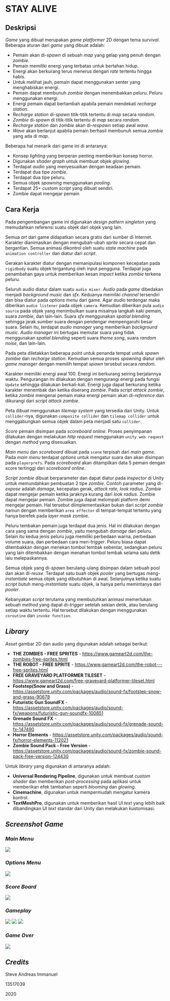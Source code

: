 # STAY ALIVE
## Deskripsi
*Game* yang dibuat merupakan *game platformer* 2D dengan tema *survival*. Beberapa aturan dari *game* yang dibuat adalah:
- Pemain akan di-*spawn* di sebuah *map* yang gelap yang penuh dengan *zombie*. 
- Pemain memiliki energi yang terbatas untuk bertahan hidup.
- Energi akan berkurang terus menerus dengan *rate* tertentu hingga habis.
- Untuk melihat jauh, pemain dapat menggunakan senter yang menghabiskan energi.
- Pemain dapat membunuh *zombie* dengan menembakkan peluru. Peluru menggunakan energi.
- Energi pemain dapat bertambah apabila pemain mendekati *recharge station*.
- *Recharge station* di-*spawn* titik-titik tertentu di *map* secara *random*.
- *Zombie* di-*spawn* di titik-titik tertentu di *map* secara *random*.
- *Recharge station* dan *zombie* akan di-*respawn* setiap awal *wave*.
- *Wave* akan berlanjut apabila pemain berhasil membunuh semua *zombie* yang ada di *map*.

Beberapa hal menarik dari game ini di antaranya:
- Konsep *lighting* yang berperan penting memberikan konsep horror.
- Digunakan *shader graph* untuk membuat objek *glowing*.
- Terdapat *audio* yang menyesuaikan dengan keadaan pemain.
- Terdapat dua tipe *zombie*.
- Terdapat dua tipe peluru.
- Semua objek *spawning* menggunakan *pooling*.
- Terdapat 25+ *custom script* yang dibuat sendiri.
- Zombie dapat mengejar pemain

## Cara Kerja
Pada pengembangan game ini digunakan *design pattern singleton* yang memudahkan referensi suatu objek dari objek yang lain. 

Semua *art* dari game didapatkan secara gratis dari sumber di Internet. Karakter dianimasikan dengan mengubah-ubah *sprite* secara cepat dan bergantian. Semua animasi dikontrol oleh suatu *state machine* pada `animation controller` dan diatur dari *script*.

Gerakan karakter diatur dengan memanipulasi komponen kecepatan pada `rigidbody` suatu objek tergantung oleh input pengguna. Terdapat juga penambahan gaya untuk memberikan kesan *impact* ketika *zombie* terkena peluru.

Seluruh audio diatur dalam suatu `audio mixer`. *Audio* pada *game* dibedakan menjadi *background music* dan *sfx*. Keduanya memiliki *channel* tersendiri dan bisa diatur pada *options menu* dari game. Agar *audio* terdengar maka diberikan `audio listener` pada objek `camera`. Kemudian diberikan pula `audio source` pada objek yang menimbulkan suara misalnya langkah kaki pemain, suara *zombie*, dan lain-lain. Suara *sfx* menggunakan *spatial blending* sehingga jarak sumber suara dengan pendengar mempengaruhi besar suara. Selain itu, terdapat *audio manager* yang memberikan *background music*. *Audio manager* ini bertugas memutar suara yang tidak menggunakan *spatial blending* seperti suara *theme song*, suara *random noise*, dan lain-lain.

Pada peta diletakkan beberapa *point* untuk penanda tempat untuk *spawn* *zombie* dan *recharge station*. Kemudian semua proses *spawning* diatur oleh *game manager* dengan memilih tempat *spawn* tersebut secara *random*.

Karakter memiliki energi awal 100. Energi ini berkurang seiring berjalannya waktu. Pengurangan ini dilakukan dengan mengurangi energi pada fungsi `Update` sehingga dilakukan berkali-kali. Energi juga dapat berkurang ketika karakter menembak dan ketika diserang *zombie*. Pada *script attack* *zombie*, ketika *zombie* mengenai pemain maka energi pemain akan di-*reference* dan dikurangi dari *script attack* *zombie*.

Peta dibuat menggunakan *tilemap system* yang tersedia dari Unity. Untuk `collider`-nya, digunakan `composite collider` dan `tilemap collider` untuk menggabungkan semua objek dalam peta menjadi satu `collider`.

*Score* pemain disimpan pada *scoreboard online*. Proses penyimpanan dilakukan dengan melakukan *http request* menggunakan `unity web request` dengan *method* yang disesuaikan.

*Main menu* dan *scoreboard* dibuat pada `scene` terpisah dari *main game*. Pada *main menu* terdapat *options* untuk mengatur suara dan akan disimpan pada `playerprefs`. Pada *scoreboard* akan ditampilkan data 5 pemain dengan score tertinggi dari *scoreboard online*.

*Script zombie* dibuat berparameter dan dapat diatur pada *inspector* di Unity untuk memundahkan pembuatan 2 tipe *zombie*. Contoh parameter yang di-*expose* adalah *damage*, kecepatan gerak, *attack rate*, *look radius*. *Zombie* dapat mengejar pemain ketika jaraknya kurang dari *look radius*. Zombie dapat mengejar pemain. Zombie juga dapat melompati platform demi mengejar pemain. Hal tersebut diimplementasikan bukan dari *script zombie* namun dengan memberikan `area effector` di tempat-tempat tertentu yang hanya berefek pada *layer mask* zombie.

Peluru tembakan pemain juga terdapat dua jenis. Hal ini dilakukan dengan cara yang sama dengan *zombie*, yaitu mengubah *damage* dari peluru. Selain itu kedua jenis peluru juga memiliki perbedaan warna, perbedaan volume suara, dan perbedaan cara men-*trigger*. Peluru biasa dapat ditembakkan dengan menekan tombol tembak sebentar, sedangkan peluru yang lain ditembakkan dengan menahan tombol tembak selama satu detik lalu melepaskannya.

Semua objek yang di-*spawn* berulang-ulang disimpan dalam sebuah pool dan akan di-*reuse*. Terdapat satu buah objek *pooler* yang bertugas meng-*instantiate* semua objek yang dibutuhkan di awal. Selanjutnya ketika suatu *script* butuh meng-*instantiate* suatu objek, ia hanya perlu memintanya dari *pooler*.

Kebanyakan *script* terutama yang membutuhkan animasi memerlukan sebuah *method* yang dapat di-*trigger* setelah sekian detik, atau berulang setiap waktu tertentu. Hal tersebut dilakukan dengan menggunakan `coroutine` dan `invoke function`.

## *Library*
*Asset* gambar 2D dan audio yang digunakan adalah sebagai berikut:
- **THE ZOMBIES - FREE SPRITES** - https://www.gameart2d.com/the-zombies-free-sprites.html
- **THE ROBOT - FREE SPRITE** - https://www.gameart2d.com/the-robot---free-sprites.html
- **FREE GRAVEYARD PLATFORMER TILESET** - https://www.gameart2d.com/free-graveyard-platformer-tileset.html
- **Footstep(Snow and Grass)** - https://assetstore.unity.com/packages/audio/sound-fx/footstep-snow-and-grass-90678
- **Futuristic Gun SoundFX** - https://assetstore.unity.com/packages/audio/sound-fx/weapons/futuristic-gun-soundfx-100851
- **Grenade Sound FX** - https://assetstore.unity.com/packages/audio/sound-fx/grenade-sound-fx-147490
- **Horror Elements** - https://assetstore.unity.com/packages/audio/sound-fx/horror-elements-112021
- **Zombie Sound Pack - Free Version** - https://assetstore.unity.com/packages/audio/sound-fx/zombie-sound-pack-free-version-124430

Untuk *library* yang digunakan di antaranya adalah:
- **Universal Rendering Pipeline**, digunakan untuk membuat *custom shader* dan memberikan *post-processing* pada aplikasi untuk memberikan efek tambahan seperti *blooming* dan *glowing*.
- **Cinemachine**, digunakan untuk mempermudah mengatur kamera kontrol.
- **TextMeshPro**, digunakan untuk memberikan hasil UI *text* yang lebih baik dibandingkan UI *text* standar dari Unity dan melakukan kustomisasi.

## *Screenshot Game*
### *Main Menu*
![](Screenshots/MainMenu.png)
### *Options Menu*
![](Screenshots/OptionMenu.png)
### *Score Board*
![](Screenshots/ScoreBoard.png)
### *Gameplay*
![](Screenshots/Gameplay1.png)
![](Screenshots/Gameplay2.png)
![](Screenshots/Gameplay3.png)
### *Game Over*
![](Screenshots/GameOver.png)

## *Credits*

Steve Andreas Immanuel

13517039

2020

